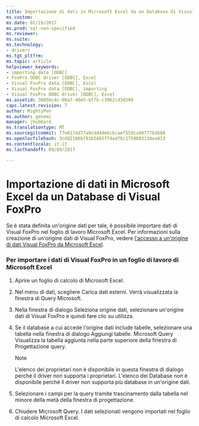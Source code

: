 ```yaml
---
title: Importazione di dati in Microsoft Excel da un Database di Visual FoxPro | Documenti Microsoft
ms.custom: 
ms.date: 01/19/2017
ms.prod: sql-non-specified
ms.reviewer: 
ms.suite: 
ms.technology:
- drivers
ms.tgt_pltfrm: 
ms.topic: article
helpviewer_keywords:
- importing data [ODBC]
- FoxPro ODBC driver [ODBC], Excel
- Visual FoxPro data [ODBC], Excel
- Visual FoxPro data [ODBC], importing
- Visual FoxPro ODBC driver [ODBC], Excel
ms.assetid: 3085bc4c-00a7-40e5-bffb-c3962cd3d509
caps.latest.revision: 7
author: MightyPen
ms.author: genemi
manager: jhubbard
ms.translationtype: MT
ms.sourcegitcommit: f7e6274d77a9cdd4de6cbcaef559ca99f77b3608
ms.openlocfilehash: 3cd82106bf81b5885f74adf6c1759883110ea913
ms.contentlocale: it-it
ms.lasthandoff: 09/09/2017

---
```

# <a name="importing-data-into-microsoft-excel-from-a-visual-foxpro-database"></a>Importazione di dati in Microsoft Excel da un Database di Visual FoxPro
Se è stata definita un'origine dati per tale, è possibile importare dati di Visual FoxPro nel foglio di lavoro Microsoft Excel. Per informazioni sulla creazione di un'origine dati di Visual FoxPro, vedere [l'accesso a un'origine di dati Visual FoxPro da Microsoft Excel](../../odbc/microsoft/accessing-a-visual-foxpro-data-source-from-microsoft-excel.md).  
  
### <a name="to-import-visual-foxpro-data-into-an-microsoft-excel-worksheet"></a>Per importare i dati di Visual FoxPro in un foglio di lavoro di Microsoft Excel  
  
1.  Aprire un foglio di calcolo di Microsoft Excel.  
  
2.  Nel menu di dati, scegliere Carica dati esterni. Verrà visualizzata la finestra di Query Microsoft.  
  
3.  Nella finestra di dialogo Seleziona origine dati, selezionare un'origine dati di Visual FoxPro e quindi fare clic su utilizza.  
  
4.  Se il database a cui accede l'origine dati include tabelle, selezionare una tabella nella finestra di dialogo Aggiungi tabelle. Microsoft Query Visualizza la tabella aggiunta nella parte superiore della finestra di Progettazione query.  
  
    > [!NOTE]  
    >  L'elenco dei proprietari non è disponibile in questa finestra di dialogo perché il driver non supporta i proprietari. L'elenco dei Database non è disponibile perché il driver non supporta più database in un'origine dati.  
  
5.  Selezionare i campi per la query tramite trascinamento dalla tabella nel minore della metà della finestra di progettazione.  
  
6.  Chiudere Microsoft Query. I dati selezionati vengono importati nel foglio di calcolo Microsoft Excel.
